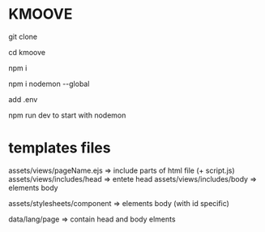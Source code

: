# KMOOVE
git clone

cd kmoove

npm i

npm i nodemon --global

add .env

npm run dev to start with nodemon

# templates files

assets/views/pageName.ejs => include parts of html file (+ script.js)
assets/views/includes/head => entete head
assets/views/includes/body => elements body

assets/stylesheets/component => elements body (with id specific)

data/lang/page => contain head and body elments